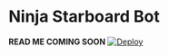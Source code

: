 # Ninja Starboard Bot
**READ ME COMING SOON**
<a href="https://heroku.com/deploy?template=https://github.com/GrimDesignsFiveM/Ninja-Starboard-Bot">
  <img src="https://www.herokucdn.com/deploy/button.svg" alt="Deploy">
</a>
